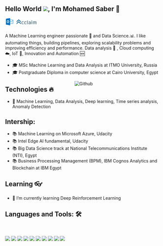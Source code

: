## Hello World <img src="https://github.com/TheDudeThatCode/TheDudeThatCode/blob/master/Assets/Earth.gif" width="24px">, I'm Mohamed Saber 👋
  
  <a href="mailto:m.saber87@hotmail.com">
    <img align="left" alt="MSaber9 | Hotmail" width="30px" src="https://github.com/MSaber9/MSaber9/blob/master/Hotmail.png" />
  </a>
  
  <a href="https://www.youracclaim.com/users/mohamed-saber.83994bcf/badges">
    <img align="left" alt="MSaber9 | Yourclaim" width="80px" src="https://github.com/MSaber9/MSaber9/blob/master/yourclaim1.png" />
  </a>
  
<br>
<br>


A Machine Learning engineer passionate :robot: and Data Science.:bar_chart:. I like automating things, building pipelines, exploring scalability problems and improving efficiency and performance. Data analysis 📜 , Cloud computing :cloud:, IoT 🚀,  Innovation and Automation :new:

- 🎓 MSc Machine Learning and Data Analysis at ITMO University, Russia 
- 🎓 Postgraduate Diploma in computer science at Cairo University, Egypt

<!-- Any image aligned to the right. Beware the width -->
<img width="55%" align="right" alt="Github" src="https://raw.githubusercontent.com/onimur/.github/master/.resources/git-header.svg" />

## Technologies :fire:
- 🎯 Machine Learning, Data Analysis, Deep learning, Time series analysis, Anomaly Detection

## Intership:
- 📚 Machine Learning on Microsoft Azure, Udacity
- 📚 Intel Edge AI fundamental, Udacity
- 📚 Big Data Science track at National Telecommunications Institute (NTI), Egypt
- 📚 Business Processing Management (BPM), IBM Cognos Analytics and Blockchain at IBM Egypt

## Learning 👓
- 🌱 I’m currently learning Deep Reinforcement Learning

## Languages and Tools: 🛠 
<br>
<br>
<code><a href="https://java.com/en/download/" target="_blank"><img height="35" src="https://www.vectorlogo.zone/logos/java/java-ar21.svg"></a></code>
<code><a href="https://www.python.org/" target="_blank"><img height="25" src="https://www.vectorlogo.zone/logos/python/python-ar21.svg"></a></code>
<code><a href="https://jupyter.org//" target="_blank"><img height="50" src="https://www.vectorlogo.zone/logos/jupyter/jupyter-ar21.svg"></a></code>
<code><a href="https://www.tensorflow.org/" target="_blank"><img height="50" src="https://www.vectorlogo.zone/logos/tensorflow/tensorflow-ar21.svg"></a></code>
<code><a href="https://pytorch.org/" target="_blank"><img height="50" src="https://www.vectorlogo.zone/logos/pytorch/pytorch-ar21.svg"></a></code>
<code><a href="https://analytics.google.com/" target="_blank"><img height="50" src="https://www.vectorlogo.zone/logos/google_analytics/google_analytics-ar21.svg"></a></code>
<code><a href="https://aws.amazon.com/" target="_blank"><img height="50" src="https://www.vectorlogo.zone/logos/amazon_aws/amazon_aws-ar21.svg"></a></code>
<code><a href="https://www.mysql.com/" target="_blank"><img height="25" src="https://www.vectorlogo.zone/logos/mysql/mysql-ar21.svg"></a></code>
<code><a href="https://www.oracle.com/database.com/" target="_blank"><img height="50" src="https://www.vectorlogo.zone/logos/oracle/oracle-ar21.svg"></a></code>
<code><a href="https://databricks.com/" target="_blank"><img height="50" src="https://www.vectorlogo.zone/logos/databricks/databricks-ar21.svg"></a></code>









<!--
**MSaber9/MSaber9** is a ✨ _special_ ✨ repository because its `README.md` (this file) appears on your GitHub profile.

Here are some ideas to get you started:

- 🔭 I’m currently working on DRL

- 👯 I’m looking to collaborate on ...
- 🤔 I’m looking for help with ...
- 💬 Ask me about ...
- 📫 How to reach me: ...
- 😄 Pronouns: ...
- ⚡ Fun fact: ...


 <a href="https://www.quora.com/profile/Mohamed-Saber-19">
    <img align="left" alt="MSaber9 | Quora " width="65px" src="https://github.com/MSaber9/MSaber9/blob/master/Quora.png" />
 </a> 
  
 <a href="https://medium.com/@m.saber">
    <img align="left" alt="MSaber9 | Medium " width="80px" src="https://github.com/MSaber9/MSaber9/blob/master/Medium.png" />
 </a> 
-->
